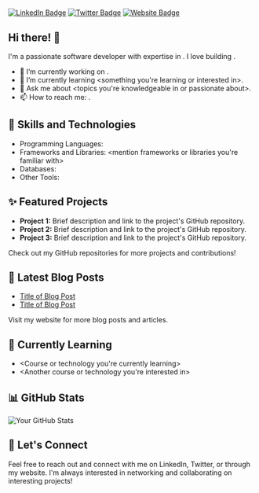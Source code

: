 # <Your Name>

[![LinkedIn Badge](https://img.shields.io/badge/-LinkedIn-blue?style=flat&logo=linkedin&logoColor=white)](https://www.linkedin.com/in/your-linkedin-profile/)
[![Twitter Badge](https://img.shields.io/badge/-Twitter-1DA1F2?style=flat&logo=twitter&logoColor=white)](https://twitter.com/your-twitter-profile)
[![Website Badge](https://img.shields.io/badge/-Website-blue?style=flat&logo=google-chrome&logoColor=white)](https://www.your-website.com/)

## Hi there! 👋

I'm a passionate software developer with expertise in <your programming languages or technologies>. I love building <mention what you enjoy building>.

- 🔭 I’m currently working on <current project or goal>.
- 🌱 I’m currently learning <something you're learning or interested in>.
- 💬 Ask me about <topics you're knowledgeable in or passionate about>.
- 📫 How to reach me: <your preferred contact information>.

## 🚀 Skills and Technologies

- Programming Languages: <list your programming languages>
- Frameworks and Libraries: <mention frameworks or libraries you're familiar with>
- Databases: <list databases you have experience with>
- Other Tools: <mention any additional tools or technologies you use>

## ✨ Featured Projects

- **Project 1:** Brief description and link to the project's GitHub repository.
- **Project 2:** Brief description and link to the project's GitHub repository.
- **Project 3:** Brief description and link to the project's GitHub repository.

Check out my GitHub repositories for more projects and contributions!

## 📝 Latest Blog Posts

- [Title of Blog Post](link-to-your-blog-post)
- [Title of Blog Post](link-to-your-blog-post)

Visit my website for more blog posts and articles.

## 🌱 Currently Learning

- <Course or technology you're currently learning>
- <Another course or technology you're interested in>

## 📊 GitHub Stats

![Your GitHub Stats](https://github-readme-stats.vercel.app/api?username=your-username&show_icons=true&count_private=true)

## 🤝 Let's Connect

Feel free to reach out and connect with me on LinkedIn, Twitter, or through my website. I'm always interested in networking and collaborating on interesting projects!

